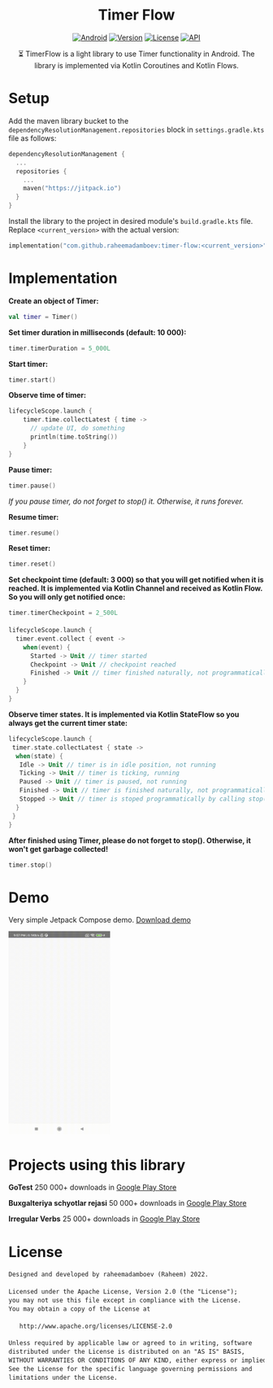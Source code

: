 <h1 align="center">Timer Flow</h1>

<p align="center">
  <a href="http://developer.android.com/index.html"><img alt="Android" src="https://img.shields.io/badge/platform-android-green.svg"/></a>
  <a href="https://jitpack.io/#raheemadamboev/timer-flow"><img alt="Version" src="https://jitpack.io/v/raheemadamboev/timer-flow.svg"/></a>
  <a href="https://opensource.org/licenses/Apache-2.0"><img alt="License" src="https://img.shields.io/badge/License-Apache%202.0-blue.svg"/></a>
  <a href="https://android-arsenal.com/api?level=21"><img alt="API" src="https://img.shields.io/badge/API-21%2B-brightgreen.svg?style=flat"/></a>
</p>

<p align="center">
⏳️ TimerFlow is a light library to use Timer functionality in Android. The library is implemented via Kotlin Coroutines and Kotlin Flows.
</p>

# Setup

Add the maven library bucket to the `dependencyResolutionManagement.repositories` block in `settings.gradle.kts` file as follows:
```kotlin
dependencyResolutionManagement {
  ...
  repositories {
    ...
    maven("https://jitpack.io")
  }
}
```

Install the library to the project in desired module's `build.gradle.kts` file. Replace `<current_version>` with the actual version:
```kotlin
implementation("com.github.raheemadamboev:timer-flow:<current_version>")
```

# Implementation

**Create an object of Timer:**

```kotlin
val timer = Timer()
```

**Set timer duration in milliseconds (default: 10 000):**

```kotlin
timer.timerDuration = 5_000L
```

**Start timer:**

```kotlin
timer.start()
```

**Observe time of timer:**

```kotlin
lifecycleScope.launch {
    timer.time.collectLatest { time ->
      // update UI, do something
      println(time.toString())
    }
}
```

**Pause timer:**

```kotlin
timer.pause()
```
_If you pause timer, do not forget to stop() it. Otherwise, it runs forever._

**Resume timer:**

```kotlin
timer.resume()
```

**Reset timer:**

```kotlin
timer.reset()
```

**Set checkpoint time (default: 3 000) so that you will get notified when it is reached. It is implemented via Kotlin Channel and received as Kotlin Flow. So you will only get notified once:**

```kotlin
timer.timerCheckpoint = 2_500L

lifecycleScope.launch {
  timer.event.collect { event ->
    when(event) {
      Started -> Unit // timer started
      Checkpoint -> Unit // checkpoint reached
      Finished -> Unit // timer finished naturally, not programmatically
    }
  }
}
```

**Observe timer states. It is implemented via Kotlin StateFlow so you always get the current timer state:**

```kotlin
lifecycleScope.launch {
 timer.state.collectLatest { state ->
  when(state) {
   Idle -> Unit // timer is in idle position, not running
   Ticking -> Unit // timer is ticking, running
   Paused -> Unit // timer is paused, not running
   Finished -> Unit // timer is finished naturally, not programmatically finished, not running
   Stopped -> Unit // timer is stoped programmatically by calling stop() function, not running
  }
 }
}
```

**After finished using Timer, please do not forget to stop(). Otherwise, it won't get garbage collected!**

```kotlin
timer.stop()
```

# Demo

Very simple Jetpack Compose demo. <a href="https://github.com/raheemadamboev/timer-flow/blob/master/extra/app-debug.apk">Download demo</a>

<img src="https://github.com/raheemadamboev/timer-flow/blob/master/extra/banner.gif" width="200" height="400">

# Projects using this library

**GoTest** 250 000+ downloads in <a href="https://play.google.com/store/apps/details?id=xyz.teamgravity.gotest">Google Play Store</a>

**Buxgalteriya schyotlar rejasi** 50 000+ downloads in <a href="https://play.google.com/store/apps/details?id=xyz.teamgravity.uzbekistanaccountingcode">Google Play Store</a>

**Irregular Verbs**  25 000+ downloads in <a href="https://play.google.com/store/apps/details?id=xyz.teamgravity.irregularverbs">Google Play Store</a>

# License

```xml
Designed and developed by raheemadamboev (Raheem) 2022.

Licensed under the Apache License, Version 2.0 (the "License");
you may not use this file except in compliance with the License.
You may obtain a copy of the License at

   http://www.apache.org/licenses/LICENSE-2.0

Unless required by applicable law or agreed to in writing, software
distributed under the License is distributed on an "AS IS" BASIS,
WITHOUT WARRANTIES OR CONDITIONS OF ANY KIND, either express or implied.
See the License for the specific language governing permissions and
limitations under the License.
```
